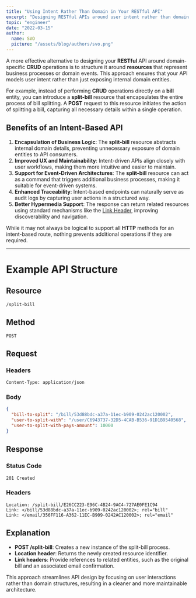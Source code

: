 ```yaml
---
title: "Using Intent Rather Than Domain in Your RESTful API"
excerpt: "Designing RESTful APIs around user intent rather than domain entities leads to a more intuitive and maintainable system. Instead of CRUD operations on a bill entity, an intent-based split-bill resource encapsulates the entire process. This approach improves UX, supports event-driven architectures, enhances traceability, and keeps business logic encapsulated, making APIs more effective and scalable."
topic: "engineer"
date: "2022-03-15"
author:
  name: SVO
  picture: "/assets/blog/authors/svo.png"
---
```


A more effective alternative to designing your **RESTful** API around domain-specific **CRUD** operations is to structure it around **resources** that represent business processes or domain events. This approach ensures that your API models user intent rather than just exposing internal domain entities.

For example, instead of performing **CRUD** operations directly on a **bill** entity, you can introduce a **split-bill** resource that encapsulates the entire process of bill splitting. A **POST** request to this resource initiates the action of splitting a bill, capturing all necessary details within a single operation.

## Benefits of an Intent-Based API

1. **Encapsulation of Business Logic**: The **split-bill** resource abstracts internal domain details, preventing unnecessary exposure of domain entities to API consumers.
2. **Improved UX and Maintainability**: Intent-driven APIs align closely with user workflows, making them more intuitive and easier to maintain.
3. **Support for Event-Driven Architectures**: The **split-bill** resource can act as a command that triggers additional business processes, making it suitable for event-driven systems.
4. **Enhanced Traceability**: Intent-based endpoints can naturally serve as audit logs by capturing user actions in a structured way.
5. **Better Hypermedia Support**: The response can return related resources using standard mechanisms like the [Link Header](https://www.w3.org/wiki/LinkHeader), improving discoverability and navigation.

While it may not always be logical to support all **HTTP** methods for an intent-based route, nothing prevents additional operations if they are required.

---

# Example API Structure

## Resource

```
/split-bill
```

## Method

```
POST
```

## Request

### Headers

```
Content-Type: application/json
```

### Body

```json
{
  "bill-to-split": "/bill/53d88bdc-a37a-11ec-b909-0242ac120002",
  "user-to-split-with": "/user/C6943737-32D5-4CAB-B536-91D1B9540568",
  "user-to-split-with-pays-amount": 10000
}
```

## Response

### Status Code

```
201 Created
```

### Headers

```
Location: /split-bill/E26CC223-E96C-4B24-9AC4-727AE0FE1C94
Link: </bill/53d88bdc-a37a-11ec-b909-0242ac120002>; rel="bill"
Link: </email/356FF116-A362-11EC-B909-0242AC120002>; rel="email"
```

## Explanation

- **POST /split-bill**: Creates a new instance of the split-bill process.
- **Location header**: Returns the newly created resource identifier.
- **Link headers**: Provide references to related entities, such as the original bill and an associated email confirmation.

This approach streamlines API design by focusing on user interactions rather than domain structures, resulting in a cleaner and more maintainable architecture.
